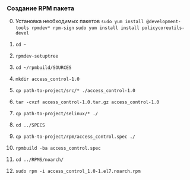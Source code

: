 ### Создание RPM пакета

0. Установка необходимых пакетов
   `sudo yum install @development-tools rpmdev* rpm-sign`
   `sudo yum install install policycoreutils-devel`

1. `cd ~`
2. `rpmdev-setuptree`
3. `cd ~/rpmbuild/SOURCES`
4. `mkdir access_control-1.0`
5. `cp path-to-project/src/* ./access_control-1.0`
6. `tar -cvzf access_control-1.0.tar.gz access_control-1.0`
7. `cp path-to-project/selinux/* ./`
8. `cd ../SPECS`
9. `cp path-to-project/rpm/access_control.spec ./`
10. `rpmbuild -ba access_control.spec`
11. `cd ../RPMS/noarch/`
12. `sudo rpm -i access_control_1.0-1.el7.noarch.rpm`



